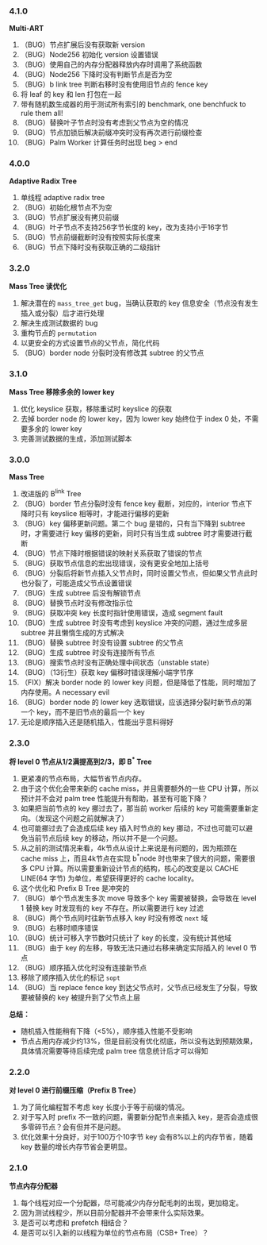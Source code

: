 ### 4.1.0

**Multi-ART**

1. （BUG）节点扩展后没有获取新 version
2. （BUG）Node256 初始化 version 设置错误
3. （BUG）使用自己的内存分配器释放内存时调用了系统函数
4. （BUG）Node256 下降时没有判断节点是否为空
5. （BUG）b link tree 判断右移时没有使用旧节点的 fence key
6. 将 leaf 的 key 和 len 打包在一起
7. 带有随机数生成器的用于测试所有索引的 benchmark, one benchfuck to rule them all!
8. （BUG）替换叶子节点时没有考虑到父节点为空的情况
9. （BUG）节点加锁后解决前缀冲突时没有再次进行前缀检查
10. （BUG）Palm Worker 计算任务时出现 beg > end



### 4.0.0

**Adaptive Radix Tree**

1. 单线程 adaptive radix tree
2. （BUG）初始化根节点不为空
3. （BUG）节点扩展没有拷贝前缀
4. （BUG）叶子节点不支持256字节长度的 key，改为支持小于16字节
5. （BUG）节点前缀截断时没有按照实际长度来
6. （BUG）节点下降时没有获取正确的二级指针



### 3.2.0

**Mass Tree 读优化**

1. 解决潜在的 `mass_tree_get` bug，当确认获取的 key 信息安全（节点没有发生插入或分裂）后才进行处理
2. 解决生成测试数据的 bug
3. 重构节点的 `permutation`
4. 以更安全的方式设置节点的父节点，简化代码
5. （BUG）border node 分裂时没有修改其 subtree 的父节点



### 3.1.0

**Mass Tree 移除多余的 lower key**

1. 优化 keyslice 获取，移除重试时 keyslice 的获取
2. 去掉 border node 的 lower key，因为 lower key 始终位于 index 0 处，不需要多余的 lower key
3. 完善测试数据的生成，添加测试脚本



### 3.0.0

**Mass Tree**

1. 改进版的 B<sup>link</sup> Tree
2. （BUG）border 节点分裂时没有 fence key 截断，对应的，interior 节点下降时只有 keyslice 相等时，才能进行偏移的更新
3. （BUG）key 偏移更新问题。第二个 bug 是错的，只有当下降到 subtree 时，才需要进行 key 偏移的更新，同时只有当生成 subtree 时才需要进行截断
4. （BUG）节点下降时根据错误的映射关系获取了错误的节点
5. （BUG）获取节点信息的宏出现错误，没有更安全地加上括号
6. （BUG）分裂后将新节点插入父节点时，同时设置父节点，但如果父节点此时也分裂了，可能造成父节点设置错误
7. （BUG）生成 subtree 后没有解锁节点
8. （BUG）替换节点时没有修改指示位
9. （BUG）获取冲突 key 长度时指针使用错误，造成 segment fault
10. （BUG）生成 subtree 时没有考虑到 keyslice 冲突的问题，通过生成多层 subtree 并且懒惰生成的方式解决
11. （BUG）替换 subtree 时没有设置 subtree 的父节点
12. （BUG）生成 subtree 时没有连接所有节点
13. （BUG）搜索节点时没有正确处理中间状态（unstable state）
14. （BUG）（13衍生）获取 key 偏移时错误理解小端字节序
15. （FIX）解决 border node 的 lower key 问题，但是降低了性能，同时增加了内存使用。A necessary evil
16. （BUG）border node 的 lower key 选取错误，应该选择分裂时新节点的第一个 key，而不是旧节点的最后一个 key
17. 无论是顺序插入还是随机插入，性能出乎意料得好



### 2.3.0

**将 level 0 节点从1/2满提高到2/3，即 B<sup>*</sup> Tree**
1. 更紧凑的节点布局，大幅节省节点内存。
2. 由于这个优化会带来新的 cache miss，并且需要额外的一些 CPU 计算，所以预计并不会对 palm tree 性能提升有帮助，甚至有可能下降？
3. 如果把当前节点的 key 挪过去了，那当前 worker 后续的 key 可能需要重新定向。（发现这个问题之前就解决了）
4. 也可能挪过去了会造成后续 key 插入时节点的 key 挪动，不过也可能可以避免当前节点后续 key 的移动，所以并不是一个问题。
5. 从之前的测试情况来看，4k节点从设计上来说是有问题的，因为瓶颈在 cache miss 上，而且4k节点在实现 b<sup>*</sup>node 时也带来了很大的问题，需要很多 CPU 计算。所以需要重新设计节点的结构，核心的改变是以 CACHE LINE(64 字节) 为单位，希望获得更好的 cache locality。
6. 这个优化和 Prefix B Tree 是冲突的
7. （BUG）单个节点发生多次 move 导致多个 key 需要被替换，会导致在 level 1 替换 key 时发现有的 key 不存在。所以需要进行 key 过滤
8. （BUG）两个节点同时往新节点移入 key 时没有修改 `next` 域
9. （BUG）右移时顺序错误
10. （BUG）统计可移入字节数时只统计了 key 的长度，没有统计其他域
11. （BUG）由于 key 的左移，导致无法只通过右移来确定实际插入的 level 0 节点
12. （BUG）顺序插入优化时没有连接新节点
13. 移除了顺序插入优化的标记 `sopt`
14. （BUG）当 replace fence key 到达父节点时，父节点已经发生了分裂，导致要被替换的 key 被提升到了父节点上层

**总结：**

* 随机插入性能稍有下降（<5%），顺序插入性能不受影响
* 节点占用内存减少约13%，但是目前没有优化彻底，所以没有达到预期效果，具体情况需要等待后续完成 palm tree 信息统计后才可以得知


### 2.2.0

**对 level 0 进行前缀压缩（Prefix B Tree）**

1. 为了简化编程暂不考虑 key 长度小于等于前缀的情况。
2. 对于写入时 prefix 不一致的问题，需要新分配节点来插入 key，是否会造成很多零碎节点？会有但并不是问题。
3. 优化效果十分良好，对于100万个10字节 key 会有8%以上的内存节省，随着 key 数量的增长内存节省会更明显。



### 2.1.0

**节点内存分配器**

1. 每个线程对应一个分配器，尽可能减少内存分配毛刺的出现，更加稳定。
2. 因为测试线程少，所以目前分配器并不会带来什么实际效果。
3. 是否可以考虑和 prefetch 相结合？
4. 是否可以引入新的以线程为单位的节点布局（CSB+ Tree）？
